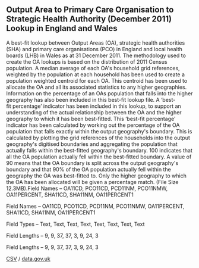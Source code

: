 ## Output Area to Primary Care Organisation to Strategic Health Authority (December 2011) Lookup in England and Wales

A best-fit lookup between Output Areas (OA), strategic health authorities (SHA) and primary care organisations (PCO) in England and local health boards (LHB) in Wales as at 31 December 2011. The methodology used to create the OA lookups is based on the distribution of 2011 Census population. A median average of each OA's household grid references, weighted by the population at each household has been used to create a population weighted centroid for each OA. This centroid has been used to allocate the OA and all its associated statistics to any higher geographies. Information on the percentage of an OAs population that falls into the higher geography has also been included in this best-fit lookup file. A ‘best-fit percentage’ indicator has been included in this lookup, to support an understanding of the actual relationship between the OA and the higher geography to which it has been best-fitted. This ‘best-fit percentage' indicator has been calculated by working out the percentage of the OA population that falls exactly within the output geography's boundary. This is calculated by plotting the grid references of the households into the output geography's digitised boundaries and aggregating the population that actually falls within the best-fitted geography's boundary. 100 indicates that all the OA population actually fell within the best-fitted boundary. A value of 90 means that the OA boundary is split across the output geography's boundary and that 90% of the OA population actually fell within the geography the OA was best-fitted to. Only the higher geography to which the OA has been allocated will be given a percentage match. (File Size 12.3MB).Field Names – OA11CD, PCO11CD, PCD11NM, PCO11NMW, OA11PERCENT, SHA11CD, SHA11NM, OA11PERCENT1

Field Names – OA11CD, PCO11CD, PCD11NM, PCO11NMW, OA11PERCENT, SHA11CD, SHA11NM, OA11PERCENT1

Field Types – Text, Text, Text,
Text, Text, Text, Text, Text

Field Lengths – 9, 9, 37, 37, 3, 9, 24, 3

Field Lengths – 9, 9, 37, 37, 3, 9, 24, 3

[CSV](../csv/170.csv) / [data.gov.uk](https://data.gov.uk/dataset/b250b014-5411-42a4-9952-aff36a5511e3/output-area-to-primary-care-organisation-to-strategic-health-authority-december-2011-lookup-in-england-and-wales)

